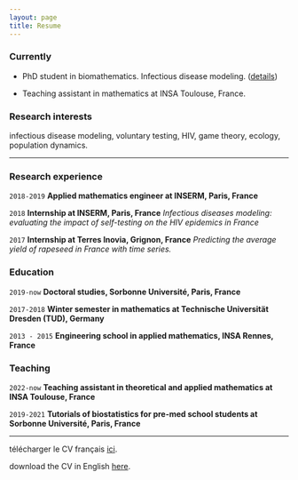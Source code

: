 ```yaml
---
layout: page
title: Resume
---
```



### Currently

- PhD student in biomathematics. Infectious disease modeling. ([details](https://apepiot.github.io/projects))

- Teaching assistant in mathematics at INSA Toulouse, France.


### Research interests

infectious disease modeling, voluntary testing, HIV, game theory, ecology, population dynamics.

---

### Research experience

`2018-2019`
__Applied mathematics engineer at INSERM, Paris, France__

`2018`
__Internship at INSERM, Paris, France__
_Infectious diseases modeling: evaluating the impact of self-testing on the HIV epidemics in France_

`2017` 
__Internship at Terres Inovia, Grignon, France__
 _Predicting the average yield of rapeseed in France with time series._

### Education

`2019-now`
__Doctoral studies, Sorbonne Université, Paris, France__

`2017-2018`
__Winter semester in mathematics at Technische Universität Dresden (TUD), Germany__

`2013 - 2015`
__Engineering school in applied mathematics, INSA Rennes, France__



### Teaching
`2022-now`
__Teaching assistant in theoretical and applied mathematics at INSA Toulouse, France__

`2019-2021`
__Tutorials of biostatistics for pre-med school students at Sorbonne Université, Paris, France__

---

télécharger le CV français [ici](https://apepiot.github.io/pdfs/CV_github_FR.pdf).

download the CV in English [here](https://apepiot.github.io/pdfs/CV_github_EN.pdf).

<!-- #### Footer

Last updated: May 2023 -->


